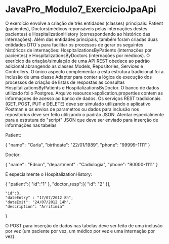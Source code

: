 # JavaPro_Modulo7_ExercicioJpaApi
O exercício envolve a criação de três entidades (classes) principais: Patient (pacientes), Doctors(médicos reponsáveis pelas internações destes pacientes)
e HospitalizationHistory (correspondendo ao histórico das internações).
Além das entidades principais, também foram criadas duas entidades DTO`s para facilitar os processos de gerar os seguintes históricos de internações: 
HospitalizationsByPatients (internações por pacientes) e HospitalizationsByDoctors (internações por médicos).
O exerícico da criação/simulação de uma API REST obedece ao padrão adicional abrangendo as classes Models, Repositories, Services e Controllers.
O único aspecto complementar a esta estrutura tradicional foi a inclusão de uma classe Adapter para conter a lógica de execução 
dos processos de criação de listas de respostas as consultas HospitalizationsByPatients e HospitalizationsByDoctor.
O banco de dados utilizado foi o Postgres. Arquivo resource>application.properties contem as informaçoes de acesso ao banco de dados.
Os serviços REST tradicionais (GET, POST, PUT e DELETE) deve ser simulado utilizando o aplicativo Postman e os envios de parametros ou dados para inclusão
nos repositorios deve ser feito utilizando o padrão JSON.
Atentar especialmente para a estrutura do "script" JSON que deve ser enviado para inserção de informações nas tabelas

Patient:

{ 
    "name" : "Carla",
    "birthdate": "22/01/1989",
    "phone": "99999-1111"
}

Doctor:

{
    "name" : "Edson",
    "department" : "Cadiologia",
    "phone": "90000-1111"
}

E especialmente o HospitalizationHistory:

{
    "patient":{
    "id":"1"
    },
    "doctor_resp":[{
         "id": "2"
        }],
 
    "id":3,
    "dateEntry" : "17/07/2012 8h",
    "dateExit": "24/07/2012 14h",
    "description": "Arritimia"
}

O POST para inserção de dados nas tabelas deve ser feito de uma inclusão por vez (um paciente por vez, um médico por vez e uma internação por vez).

